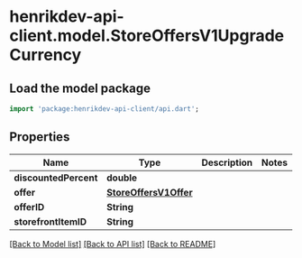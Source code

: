 # henrikdev-api-client.model.StoreOffersV1UpgradeCurrency

## Load the model package
```dart
import 'package:henrikdev-api-client/api.dart';
```

## Properties
Name | Type | Description | Notes
------------ | ------------- | ------------- | -------------
**discountedPercent** | **double** |  | 
**offer** | [**StoreOffersV1Offer**](StoreOffersV1Offer.md) |  | 
**offerID** | **String** |  | 
**storefrontItemID** | **String** |  | 

[[Back to Model list]](../README.md#documentation-for-models) [[Back to API list]](../README.md#documentation-for-api-endpoints) [[Back to README]](../README.md)


